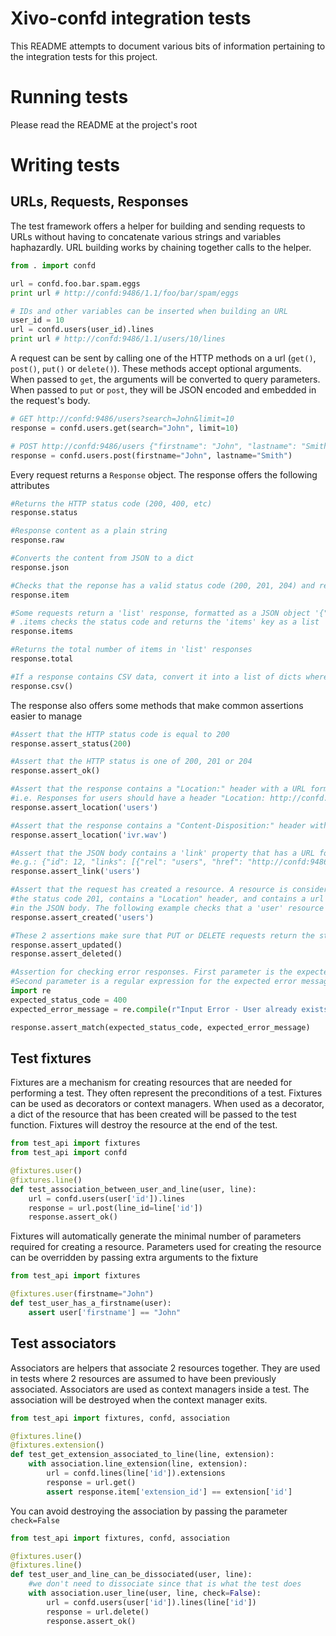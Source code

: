 Xivo-confd integration tests
============================

This README attempts to document various bits of information pertaining to the integration tests for
this project.

Running tests
=============

Please read the README at the project's root

Writing tests
=============

URLs, Requests, Responses
-------------------------

The test framework offers a helper for building and sending requests to URLs without having to concatenate various
strings and variables haphazardly. URL building works by chaining together calls to the helper.

```python
from . import confd

url = confd.foo.bar.spam.eggs
print url # http://confd:9486/1.1/foo/bar/spam/eggs

# IDs and other variables can be inserted when building an URL
user_id = 10
url = confd.users(user_id).lines
print url # http://confd:9486/1.1/users/10/lines
```

A request can be sent by calling one of the HTTP methods on a url (```get()```,
```post()```, ```put()``` or ```delete()```). These methods accept optional arguments. When passed to
```get```, the arguments will be converted to query parameters. When passed to ```put``` or
```post```, they will be JSON encoded and embedded in the request's body.

```python
# GET http://confd:9486/users?search=John&limit=10
response = confd.users.get(search="John", limit=10)

# POST http://confd:9486/users {"firstname": "John", "lastname": "Smith"}
response = confd.users.post(firstname="John", lastname="Smith")
```

Every request returns a ```Response``` object. The response offers the following attributes

```python
#Returns the HTTP status code (200, 400, etc)
response.status

#Response content as a plain string
response.raw

#Converts the content from JSON to a dict
response.json

#Checks that the reponse has a valid status code (200, 201, 204) and returns the JSON dict
response.item

#Some requests return a 'list' response, formatted as a JSON object '{"total": 1, "items": [...]}'
# .items checks the status code and returns the 'items' key as a list
response.items

#Returns the total number of items in 'list' responses
response.total

#If a response contains CSV data, convert it into a list of dicts where each dict represents a row
response.csv()
```

The response also offers some methods that make common assertions easier to manage

```python
#Assert that the HTTP status code is equal to 200
response.assert_status(200)

#Assert that the HTTP status is one of 200, 201 or 204
response.assert_ok()

#Assert that the response contains a "Location:" header with a URL formatted for a given resource.
#i.e. Responses for users should have a header "Location: http://confd:9486/1.1/users"
response.assert_location('users')

#Assert that the response contains a "Content-Disposition:" header with a filename for a given resource.
response.assert_location('ivr.wav')

#Assert that the JSON body contains a 'link' property that has a URL for a given resource.
#e.g.: {"id": 12, "links": [{"rel": "users", "href": "http://confd:9486/1.1/users/12"}]}
response.assert_link('users')

#Assert that the request has created a resource. A resource is considered created when it has
#the status code 201, contains a "Location" header, and contains a url for the created resource
#in the JSON body. The following example checks that a 'user' resource has been created.
response.assert_created('users')

#These 2 assertions make sure that PUT or DELETE requests return the status code 204
response.assert_updated()
response.assert_deleted()

#Assertion for checking error responses. First parameter is the expected status code.
#Second parameter is a regular expression for the expected error message
import re
expected_status_code = 400
expected_error_message = re.compile(r"Input Error - User already exists")

response.assert_match(expected_status_code, expected_error_message)
```

Test fixtures
-------------

Fixtures are a mechanism for creating resources that are needed for performing a test. They often
represent the preconditions of a test. Fixtures can be used as decorators or context managers.  When
used as a decorator, a dict of the resource that has been created will be passed to the test
function. Fixtures will destroy the resource at the end of the test.

```python
from test_api import fixtures
from test_api import confd

@fixtures.user()
@fixtures.line()
def test_association_between_user_and_line(user, line):
    url = confd.users(user['id']).lines
    response = url.post(line_id=line['id'])
    response.assert_ok()
```

Fixtures will automatically generate the minimal number of parameters required for creating a
resource. Parameters used for creating the resource can be overridden by passing extra arguments to
the fixture

```python
from test_api import fixtures

@fixtures.user(firstname="John")
def test_user_has_a_firstname(user):
    assert user['firstname'] == "John"
```

Test associators
----------------

Associators are helpers that associate 2 resources together. They are used in tests where 2
resources are assumed to have been previously associated. Associators are used as context
managers inside a test. The association will be destroyed when the context manager exits.

```python
from test_api import fixtures, confd, association

@fixtures.line()
@fixtures.extension()
def test_get_extension_associated_to_line(line, extension):
    with association.line_extension(line, extension):
        url = confd.lines(line['id']).extensions
        response = url.get()
        assert response.item['extension_id'] == extension['id']
```

You can avoid destroying the association by passing the parameter ```check=False```

```python
from test_api import fixtures, confd, association

@fixtures.user()
@fixtures.line()
def test_user_and_line_can_be_dissociated(user, line):
    #we don't need to dissociate since that is what the test does
    with association.user_line(user, line, check=False):
        url = confd.users(user['id']).lines(line['id'])
        response = url.delete()
        response.assert_ok()
```
